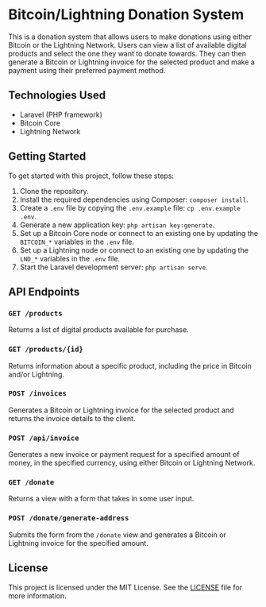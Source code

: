 # Bitcoin/Lightning Donation System

This is a donation system that allows users to make donations using either Bitcoin or the Lightning Network. Users can view a list of available digital products and select the one they want to donate towards. They can then generate a Bitcoin or Lightning invoice for the selected product and make a payment using their preferred payment method.

## Technologies Used

- Laravel (PHP framework)
- Bitcoin Core
- Lightning Network

## Getting Started

To get started with this project, follow these steps:

1. Clone the repository.
2. Install the required dependencies using Composer: `composer install`.
3. Create a `.env` file by copying the `.env.example` file: `cp .env.example .env`.
4. Generate a new application key: `php artisan key:generate`.
5. Set up a Bitcoin Core node or connect to an existing one by updating the `BITCOIN_*` variables in the `.env` file.
6. Set up a Lightning node or connect to an existing one by updating the `LND_*` variables in the `.env` file.
7. Start the Laravel development server: `php artisan serve`.

## API Endpoints

### `GET /products`

Returns a list of digital products available for purchase.

### `GET /products/{id}`

Returns information about a specific product, including the price in Bitcoin and/or Lightning.

### `POST /invoices`

Generates a Bitcoin or Lightning invoice for the selected product and returns the invoice details to the client.

### `POST /api/invoice`

Generates a new invoice or payment request for a specified amount of money, in the specified currency, using either Bitcoin or Lightning Network.

### `GET /donate`

Returns a view with a form that takes in some user input.

### `POST /donate/generate-address`

Submits the form from the `/donate` view and generates a Bitcoin or Lightning invoice for the specified amount.

## License

This project is licensed under the MIT License. See the [LICENSE](LICENSE) file for more information.

